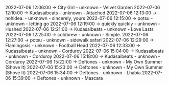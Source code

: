 2022-07-06 12:06:00 -> City Girl - unknown - Velvet Garden
2022-07-06 12:10:00 -> Kudasaibeats - unknown - Attached
2022-07-06 12:13:00 -> nohidea. - unknown - sincerely, yours
2022-07-06 12:15:00 -> potsu - unknown - letting go
2022-07-06 12:19:00 -> quickly quickly - unknown - Hushed
2022-07-06 12:21:00 -> Kudasaibeats - unknown - Love Lasts
2022-07-06 12:25:00 -> coldbrew - unknown - Simple.
2022-07-06 12:27:00 -> potsu - unknown - sidewalk safari
2022-07-06 12:29:00 -> Flamingosis - unknown - Football Head
2022-07-06 12:33:00 -> Kudasaibeats - unknown - Corduroy
2022-07-06 15:04:00 -> Kudasaibeats - unknown - Corduroy
2022-07-06 15:18:00 -> Kudasaibeats - unknown - Corduroy
2022-07-06 15:22:00 -> Deftones - unknown - My Own Summer (Shove It)
2022-07-06 15:23:00 -> Deftones - unknown - My Own Summer (Shove It)
2022-07-06 15:34:00 -> Deftones - unknown - Lhabia
2022-07-06 15:39:00 -> Deftones - unknown - Mascara
